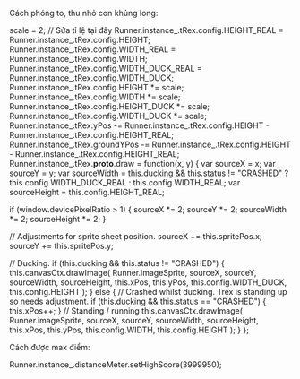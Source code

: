 Cách phóng to, thu nhỏ con khủng long:

scale = 2; // Sửa tỉ lệ tại đây
Runner.instance_.tRex.config.HEIGHT_REAL = Runner.instance_.tRex.config.HEIGHT;
Runner.instance_.tRex.config.WIDTH_REAL = Runner.instance_.tRex.config.WIDTH;
Runner.instance_.tRex.config.WIDTH_DUCK_REAL =
  Runner.instance_.tRex.config.WIDTH_DUCK;
Runner.instance_.tRex.config.HEIGHT *= scale;
Runner.instance_.tRex.config.WIDTH *= scale;
Runner.instance_.tRex.config.HEIGHT_DUCK *= scale;
Runner.instance_.tRex.config.WIDTH_DUCK *= scale;
Runner.instance_.tRex.yPos -=
  Runner.instance_.tRex.config.HEIGHT -
  Runner.instance_.tRex.config.HEIGHT_REAL;
Runner.instance_.tRex.groundYPos -=
  Runner.instance_.tRex.config.HEIGHT -
  Runner.instance_.tRex.config.HEIGHT_REAL;
Runner.instance_.tRex.__proto__.draw = function(x, y) {
  var sourceX = x;
  var sourceY = y;
  var sourceWidth =
    this.ducking && this.status != "CRASHED"
      ? this.config.WIDTH_DUCK_REAL
      : this.config.WIDTH_REAL;
  var sourceHeight = this.config.HEIGHT_REAL;

  if (window.devicePixelRatio > 1) {
    sourceX *= 2;
    sourceY *= 2;
    sourceWidth *= 2;
    sourceHeight *= 2;
  }

  // Adjustments for sprite sheet position.
  sourceX += this.spritePos.x;
  sourceY += this.spritePos.y;

  // Ducking.
  if (this.ducking && this.status != "CRASHED") {
    this.canvasCtx.drawImage(
      Runner.imageSprite,
      sourceX,
      sourceY,
      sourceWidth,
      sourceHeight,
      this.xPos,
      this.yPos,
      this.config.WIDTH_DUCK,
      this.config.HEIGHT
    );
  } else {
    // Crashed whilst ducking. Trex is standing up so needs adjustment.
    if (this.ducking && this.status == "CRASHED") {
      this.xPos++;
    }
    // Standing / running
    this.canvasCtx.drawImage(
      Runner.imageSprite,
      sourceX,
      sourceY,
      sourceWidth,
      sourceHeight,
      this.xPos,
      this.yPos,
      this.config.WIDTH,
      this.config.HEIGHT
    );
  }
};

Cách được max điểm:

Runner.instance_.distanceMeter.setHighScore(3999950);

